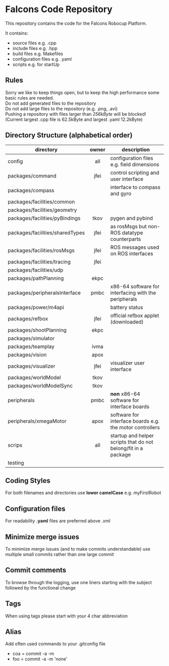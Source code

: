 # Falcons Code Repository

This repository contains the code for the Falcons Robocup Platform.

It contains:

* source files e.g. .cpp
* include files e.g. .hpp
* build files e.g. Makefiles
* configuration files e.g. .yaml
* scripts e.g. for startUp

## Rules
Sorry we like to keep things open, but to keep the high performance some basic rules are needed.  
Do not add generated files to the repository  
Do not add large files to the repository (e.g. .png, .avi)  
Pushing a repository with files larger than *256kByte* will be blocked!  
(Current largest .cpp file is 62.5kByte and largest .yaml 12.2kByte)  

## Directory Structure (alphabetical order)

| directory | owner | description |
| --- |:---:| --- |
| config | all | configuration files e.g. field dimensions |
| packages/command | jfei | control scripting and user interface |
| packages/compass | | interface to compass and gyro |
| packages/facilities/common | | |
| packages/facilities/geometry | | |
| packages/facilities/pyBindings | tkov | pygen and pybind |
| packages/facilities/sharedTypes | jfei | as rosMsgs but non-ROS datatype counterparts |
| packages/facilities/rosMsgs | jfei | ROS messages used on ROS interfaces |
| packages/facilities/tracing | jfei | |
| packages/facilities/udp | | |
| packages/pathPlanning | ekpc | |
| packages/peripheralsInterface | pmbc | x86-64 software for interfacing with the peripherals |
| packages/power/m4api | | battery status |
| packages/refbox | jfei | official refbox applet (downloaded) |
| packages/shootPlanning | ekpc | |
| packages/simulator | | |
| packages/teamplay | ivma | |
| packages/vision | apox | |
| packages/visualizer | jfei | visualizer user interface |
| packages/worldModel | tkov | |
| packages/worldModelSync | tkov | |
| peripherals | pmbc | **non** x86-64 software for interface boards |
| peripherals/xmegaMotor | apox | software for interface boards e.g. the motor controllers |
| scrips | all | startup and helper scripts that do not belong/fit in a package |
| testing | | |

## Coding Styles
For both filenames and directories use **lower camelCase** e.g. myFirstRobot

## Configuration files
For readability **.yaml** files are preferred above .xml

## Minimize merge issues
To minimize merge issues (and to make commits understandable) use multiple small commits rather than one large commit

## Commit comments
To browse through the logging, use one liners starting with the subject followed by the functional change

## Tags
When using tags please start with your 4 char abbreviation

## Alias
Add often used commands to your .gitconfig file

* coa = commit -a -m
* foo = commit -a -m 'none'

